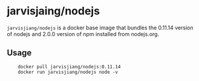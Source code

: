 # jarvisjaing/nodejs
`jarvisjiang/nodejs` is a docker base image that bundles the 0.11.14 version of nodejs and 2.0.0 version of npm installed from nodejs.org.

## Usage
        docker pull jarvisjiang/nodejs:0.11.14
        docker run jarvisjiang/nodejs node -v